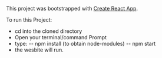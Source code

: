 This project was bootstrapped with [Create React App](https://github.com/facebook/create-react-app).
 
To run this Project:
 - cd into the cloned directory
 - Open your terminal/command Prompt
 - type: 
 -- npm install (to obtain node-modules)
 -- npm start
 - the wesbite will run.

